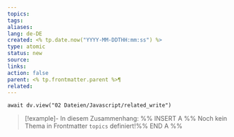 ```yaml
---
topics: 
tags: 
aliases: 
lang: de-DE
created: <% tp.date.now("YYYY-MM-DDTHH:mm:ss") %>
type: atomic
status: new
source: 
links: 
action: false
parent: <% tp.frontmatter.parent %>¶
related:
---
```


```dataviewjs
await dv.view("02 Dateien/Javascript/related_write")
```
> [!example]- In diesem Zusammenhang:
> %% INSERT A %%
Noch kein Thema in Frontmatter `topics` definiert!%% END A %%

# 


